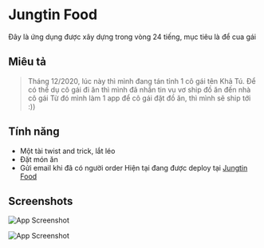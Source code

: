 
# Jungtin Food

Đây là ứng dụng được xây dựng trong vòng 24 tiếng, mục tiêu là để cua gái

## Miêu tả

> Tháng 12/2020, lúc này thì mình đang tán tỉnh 1 cô gái tên Khả Tú.
> Để có thể dụ cô gái đi ăn thì mình đã nhắn tin vu vơ ship đồ ăn đến nhà cô gái
> Từ đó mình làm 1 app để cô gái đặt đồ ăn, thì mình sẽ ship tới :))

## Tính năng

- Một tài twist and trick, lắt léo
- Đặt món ăn
- Gửi email khi đã có người order
Hiện tại đang được deploy tại [Jungtin Food](https://jungtin-food.web.app/)

## Screenshots

![App Screenshot](https://github.com/jungtin/jungtin_food/blob/master/readme/1.jpeg)

![App Screenshot](https://github.com/jungtin/jungtin_food/blob/master/readme/2.jpeg)